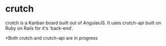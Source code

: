 # crutch
crutch is a Kanban board built out of AngularJS.  It uses crutch-api built on Ruby on Rails for it's 'back-end'.  

*Both crutch and crutch-api are in progress
